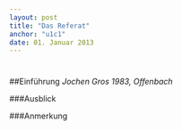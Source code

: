 ```yaml
---
layout: post
title: "Das Referat"
anchor: "u1c1"
date: 01. Januar 2013
---
```


#


  

##Einführung
_Jochen Gros 1983, Offenbach_





###Ausblick

###Anmerkung